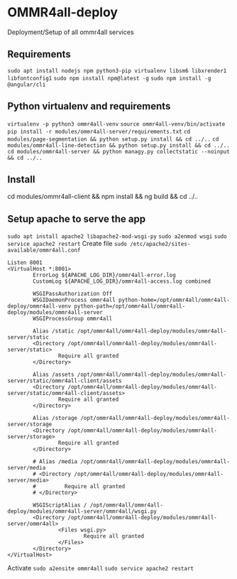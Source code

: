 # OMMR4all-deploy

Deployment/Setup of all ommr4all services

## Requirements
`sudo apt install nodejs npm python3-pip virtualenv libsm6 libxrender1 libfontconfig1`
`sudo npm install npm@latest -g`
`sudo npm install -g @angular/cli`

## Python virtualenv and requirements
`virtualenv -p python3 ommr4all-venv`
`source ommr4all-venv/bin/activate`
`pip install -r modules/ommr4all-server/requirements.txt`
`cd modules/page-segmentation && python setup.py install && cd ../..`
`cd modules/ommr4all-line-detection && python setup.py install && cd ../..`
`cd modules/ommr4all-server && python managy.py collectstatic --noinput && cd ../..`

## Install
cd modules/ommr4all-client && npm install && ng build && cd ../..

## Setup apache to serve the app
`sudo apt install apache2 libapache2-mod-wsgi-py`
`sudo a2enmod wsgi`
`sudo service apache2 restart`
Create file `sudo /etc/apache2/sites-available/ommr4all.conf`
```
Listen 8001
<VirtualHost *:8001>
        ErrorLog ${APACHE_LOG_DIR}/ommr4all-error.log
        CustomLog ${APACHE_LOG_DIR}/ommr4all-access.log combined

        WSGIPassAuthorization Off
        WSGIDaemonProcess ommr4all python-home=/opt/ommr4all/ommr4all-deploy/ommr4all-venv python-path=/opt/ommr4all/ommr4all-deploy/modules/ommr4all-server
        WSGIProcessGroup ommr4all

        Alias /static /opt/ommr4all/ommr4all-deploy/modules/ommr4all-server/static
        <Directory /opt/ommr4all/ommr4all-deploy/modules/ommr4all-server/static>
                Require all granted
        </Directory>

        Alias /assets /opt/ommr4all/ommr4all-deploy/modules/ommr4all-server/static/ommr4all-client/assets
        <Directory /opt/ommr4all/ommr4all-deploy/modules/ommr4all-server/static/ommr4all-client/assets>
                Require all granted
        </Directory>

        Alias /storage /opt/ommr4all/ommr4all-deploy/modules/ommr4all-server/storage
        <Directory /opt/ommr4all/ommr4all-deploy/modules/ommr4all-server/storage>
                Require all granted
        </Directory>

        # Alias /media /opt/ommr4all/ommr4all-deploy/modules/ommr4all-server/media
        # <Directory /opt/ommr4all/ommr4all-deploy/modules/ommr4all-server/media>
        #         Require all granted
        # </Directory>

        WSGIScriptAlias / /opt/ommr4all/ommr4all-deploy/modules/ommr4all-server/ommr4all/wsgi.py
        <Directory /opt/ommr4all/ommr4all-deploy/modules/ommr4all-server/ommr4all>
                <Files wsgi.py>
                        Require all granted
                </Files>
        </Directory>
</VirtualHost>
```
Activate `sudo a2ensite ommr4all`
`sudo service apache2 restart`
